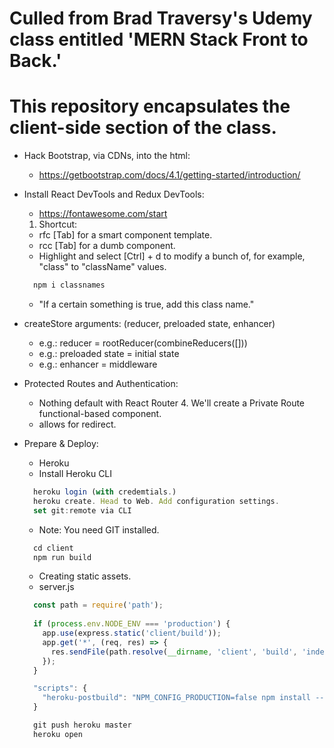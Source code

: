 # Culled from Brad Traversy's Udemy class entitled 'MERN Stack Front to Back.'
# This repository encapsulates the client-side section of the class.

- Hack Bootstrap, via CDNs, into the html:
  - https://getbootstrap.com/docs/4.1/getting-started/introduction/

- Install React DevTools and Redux DevTools:
  - https://fontawesome.com/start
  1. Shortcut:
  - rfc [Tab] for a smart component template.
  - rcc [Tab] for a dumb component.
  - Highlight and select [Ctrl] + d to modify a bunch of, for example, "class" to "className" values.
  ```javascript
    npm i classnames
  ```
  - "If a certain something is true, add this class name."

- createStore arguments: (reducer, preloaded state, enhancer)
  - e.g.: reducer = rootReducer(combineReducers([]))
  - e.g.: preloaded state = initial state
  - e.g.: enhancer = middleware

- Protected Routes and Authentication:
  - Nothing default with React Router 4. We'll create a Private Route functional-based component.
  - <Switch> allows for redirect.

- Prepare & Deploy:
  - Heroku
  - Install Heroku CLI
  ```javascript
    heroku login (with credemtials.)
    heroku create. Head to Web. Add configuration settings.
    set git:remote via CLI 
  ```
  - Note: You need GIT installed.
  ```javascript
    cd client
    npm run build
  ```
  - Creating static assets.
  - server.js
  ```javascript
    const path = require('path');
    
    if (process.env.NODE_ENV === 'production') {
      app.use(express.static('client/build'));
      app.get('*', (req, res) => {
        res.sendFile(path.resolve(__dirname, 'client', 'build', 'index.html'));
      });
    }

    "scripts": {
      "heroku-postbuild": "NPM_CONFIG_PRODUCTION=false npm install --prefix client && npm run build --prefix client"
    }
  ```

  ```javascript
    git push heroku master
    heroku open
  ```